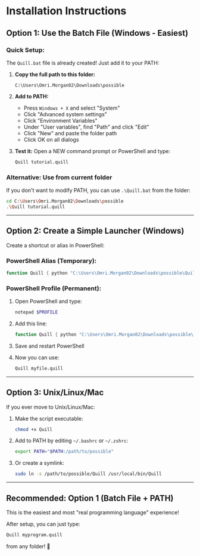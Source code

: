 # Installation Instructions

## Option 1: Use the Batch File (Windows - Easiest)

### Quick Setup:
The `Quill.bat` file is already created! Just add it to your PATH:

1. **Copy the full path to this folder:**
   ```
   C:\Users\Omri.Morgan02\Downloads\possible
   ```

2. **Add to PATH:**
   - Press `Windows + X` and select "System"
   - Click "Advanced system settings"
   - Click "Environment Variables"
   - Under "User variables", find "Path" and click "Edit"
   - Click "New" and paste the folder path
   - Click OK on all dialogs

3. **Test it:**
   Open a NEW command prompt or PowerShell and type:
   ```bash
   Quill tutorial.quill
   ```

### Alternative: Use from current folder
If you don't want to modify PATH, you can use `.\Quill.bat` from the folder:
```bash
cd C:\Users\Omri.Morgan02\Downloads\possible
.\Quill tutorial.quill
```

---

## Option 2: Create a Simple Launcher (Windows)

Create a shortcut or alias in PowerShell:

### PowerShell Alias (Temporary):
```powershell
function Quill { python "C:\Users\Omri.Morgan02\Downloads\possible\Quill.py" $args }
```

### PowerShell Profile (Permanent):
1. Open PowerShell and type:
   ```powershell
   notepad $PROFILE
   ```

2. Add this line:
   ```powershell
   function Quill { python "C:\Users\Omri.Morgan02\Downloads\possible\Quill.py" $args }
   ```

3. Save and restart PowerShell

4. Now you can use:
   ```bash
   Quill myfile.quill
   ```

---

## Option 3: Unix/Linux/Mac

If you ever move to Unix/Linux/Mac:

1. Make the script executable:
   ```bash
   chmod +x Quill
   ```

2. Add to PATH by editing `~/.bashrc` or `~/.zshrc`:
   ```bash
   export PATH="$PATH:/path/to/possible"
   ```

3. Or create a symlink:
   ```bash
   sudo ln -s /path/to/possible/Quill /usr/local/bin/Quill
   ```

---

## Recommended: Option 1 (Batch File + PATH)

This is the easiest and most "real programming language" experience!

After setup, you can just type:
```bash
Quill myprogram.quill
```

from any folder! 🚀
